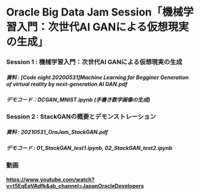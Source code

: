 # Oracle Big Data Jam Session「機械学習入門：次世代AI GANによる仮想現実の生成」

### Session 1 : 機械学習入門：次世代AI GANによる仮想現実の生成
##### 資料 : [Code night 20200531]Machine Learning for Begginer Generation of virtual reality by next-generation AI GAN.pdf
##### デモコード：DCGAN_MNIST.ipynb (手書き数字画像の生成)
### Session 2 : StackGANの概要とデモンストレーション
##### 資料 : 20210531_OraJam_StackGAN.pdf
##### デモコード : 01_StackGAN_test1.ipynb, 02_StackGAN_test2.ipynb

### 動画
#### https://www.youtube.com/watch?v=t5EqEoVAdfk&ab_channel=JapanOracleDevelopers
